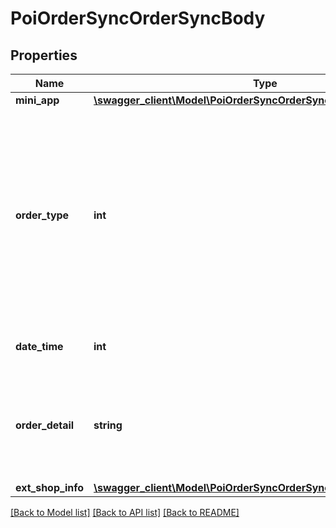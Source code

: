 # PoiOrderSyncOrderSyncBody

## Properties
Name | Type | Description | Notes
------------ | ------------- | ------------- | -------------
**mini_app** | [**\swagger_client\Model\PoiOrderSyncOrderSyncPoiordersyncMiniApp**](PoiOrderSyncOrderSyncPoiordersyncMiniApp.md) |  | [optional] 
**order_type** | **int** | 订单类型- 201 预约点餐订单, 202 餐厅预定订单, 203 餐厅排队订单, 9001 景区门票订单, 9101 团购券订单, 9201 在线预约订单, 9301 外卖订单 | 
**date_time** | **int** | 发送请求的时间，精确到毫秒 | 
**order_detail** | **string** | 订单的细节，不同的订单业务有不同的结构体，请具体询问业务方字段结构 | 
**ext_shop_info** | [**\swagger_client\Model\PoiOrderSyncOrderSyncExtShopInfo**](PoiOrderSyncOrderSyncExtShopInfo.md) |  | 

[[Back to Model list]](../README.md#documentation-for-models) [[Back to API list]](../README.md#documentation-for-api-endpoints) [[Back to README]](../README.md)

